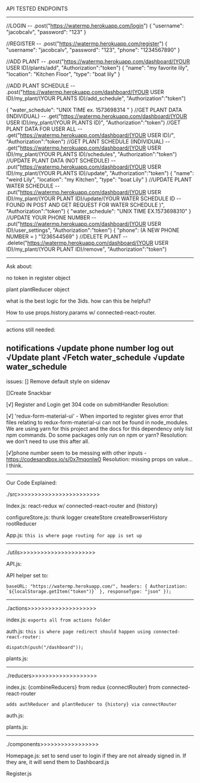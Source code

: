 API TESTED ENDPOINTS
____________________________________
//LOGIN -- .post("https://watermp.herokuapp.com/login")
{
    "username": "jacobcalv",
    "password": "123"
}

//REGISTER -- .post("https://watermp.herokuapp.com/register")
{
    "username": "jacobcalv",
    "password": "123",
    "phone": "1234567890"
}

//ADD PLANT -- .post("https://watermp.herokuapp.com/dashboard/(YOUR USER ID)/plants/add", "Authorization":"token")
{
    "name": "my favorite lily",
    "location": "Kitchen Floor",
    "type": "boat lily"
}

//ADD PLANT SCHEDULE -- .post("https://watermp.herokuapp.com/dashboard/(YOUR USER ID)/my_plant/(YOUR PLANTS ID)/add_schedule", "Authorization":"token")

 {
    "water_schedule": "UNIX TIME ex. 1573698314 "
 }
//GET PLANT DATA (INDIVIDUAL) -- .get("https://watermp.herokuapp.com/dashboard/(YOUR USER ID)/my_plant/(YOUR PLANTS ID)", "Authorization":"token")
//GET PLANT DATA FOR USER ALL -- .get("https://watermp.herokuapp.com/dashboard/(YOUR USER ID)/", "Authorization":"token")
//GET PLANT SCHEDULE (INDIVIDUAL) -- .get("https://watermp.herokuapp.com/dashboard/(YOUR USER ID)/my_plant/(YOUR PLANTS ID)/schedules", "Authorization":"token")
//UPDATE PLANT DATA (NOT SCHEDULE) -- .put("https://watermp.herokuapp.com/dashboard/(YOUR USER ID)/my_plant/(YOUR PLANTS ID)/update", "Authorization":"token")
{
    "name": "weird Lily",
    "location": "my Kitchen",
    "type": "boat Lily"
}
//UPDATE PLANT WATER SCHEDULE -- .put("https://watermp.herokuapp.com/dashboard/(YOUR USER ID)/my_plant/(YOUR PLANT ID)/update/(YOUR WATER SCHEDULE ID -- FOUND IN POST AND GET REQUEST FOR WATER SCHEDULE )", "Authorization":"token")
{
    "water_schedule": "UNIX TIME EX.1573698310"
}
//UPDATE YOUR PHONE NUMBER -- .put("https://watermp.herokuapp.com/dashboard/(YOUR USER ID)/user_settings", "Authorization":"token")
{
    "phone": (A NEW PHONE NUMBER = ) "1236544569"
}
//DELETE PLANT -- .delete("https://watermp.herokuapp.com/dashboard/(YOUR USER ID)/my_plant/(YOUR PLANT ID)/remove", "Authorization":"token")
_____________________________________




Ask about:

no token in register object

plant plantReducer object

what is the best logic for the 3ids. how can this be helpful?

How to use props.history.params w/ connected-react-router.

------------------------------
actions still needed:

notifications
√update phone number
log out
√Update plant
√Fetch water_schedule
√update water_schedule
------------------------
issues:
[] Remove default style on sidenav

[]Create Snackbar

[√] Register and Login get 304 code on submitHandler
Resolution:

[√] 'redux-form-material-ui' - When imported to register gives error that files relating to redux-form-material-ui can not be found in node_modules. We are using yarn for this project and the docs for this dependency only list npm commands. Do some packages only run on npm or yarn?
Resolution:
we don't need to use this after all.

[√]phone number seem to be messing with other inputs -https://codesandbox.io/s/0x7mqonlw0
Resolution:
missing props on value... I think.
____________________________________
Our Code Explained:

./src>>>>>>>>>>>>>>>>>>>>>>>>

Index.js:
  react-redux
  w/ connected-react-router and {history}

configureStore.js:
  thunk
  logger
  createStore
  createBrowserHistory
  rootReducer

App.js:
  `this is where page routing for app is set up`

____________________________________
./utils>>>>>>>>>>>>>>>>>>>>>>

API.js:

  API helper set to:

  `` baseURL: "https://watermp.herokuapp.com/",
    headers: {
      Authorization: `${localStorage.getItem("token")}`
      },
      responseType: "json"
      });
      ``
____________________________________
./actions>>>>>>>>>>>>>>>>>>>>

index.js:
  `exports all from actions folder`

auth.js:
  `this is where page redirect should happen using connected-react-router:`

    dispatch(push("/dashboard"));

plants.js:

____________________________________
./reducers>>>>>>>>>>>>>>>>>>>

index.js:
  {combineReducers} from redux
  {connectRouter} from connected-react-router

  `adds authReducer and plantReducer to {history} via connectRouter`

auth.js:

plants.js:

____________________________________
./components>>>>>>>>>>>>>>>>>

Homepage.js:
 set to send user to login if they are not already signed in. If they are, it will send them to Dashboard.js

Register.js
